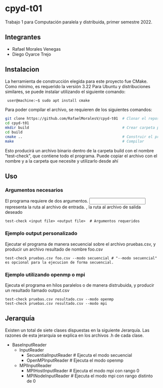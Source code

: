 # cpyd-t01
Trabajo 1 para Computación paralela y distribuida, primer semestre 2022.

## Integrantes
- Rafael Morales Venegas
- Diego Oyarce Trejo

## Instalacion
La herramienta de construcción elegida para este proyecto fue CMake.
Como mínimo, es requerido la versión 3.22
Para Ubuntu y distribuciones similares, se puede instalar utilizando el siguiente comando:
```bash
 user@machine:~$ sudo apt install cmake
```

Para poder compilar el archivo, se requieren de los siguientes comandos:
```bash
git clone https://github.com/RafaelMoralesV/cpyd-t01  # Clonar el repositorio
cd cpyd-t01
mkdir build                                           # Crear carpeta para la compilacion
cd build
cmake ..                                              # Construir el proyecto con CMake
make                                                  # Compilar
```

Esto producirá un archivo binario dentro de la carpeta build con el nombre "test-check", que contiene todo el programa.
Puede copiar el archivo con el nombre y a la carpeta que necesite y utilizarlo desde ahí

## Uso
### Argumentos necesarios
El programa requiere de dos argumentos. <input file> representa la ruta al archivo de entrada. <output file>, la ruta al archivo de salida deseado
```console
test-check <input file> <output file>  # Argumentos requeridos
```

### Ejemplo output personalizado
Ejecutar el programa de manera secuencial sobre el archivo pruebas.csv, y producir un archivo resultado de nombre foo.csv
```console
test-check pruebas.csv foo.csv --modo secuencial # "--modo secuencial" es opcional para la ejecucion de forma secuencial.
```

### Ejemplo utilizando openmp o mpi
Ejecuta el programa en hilos paralelos o de manera distrubuida, y producir un resultado llamado output.csv
```console
test-check pruebas.csv resultado.csv --modo openmp
test-check pruebas.csv resultado.csv --modo mpi
```

## Jerarquía
Existen un total de siete clases dispuestas en la siguiente Jerarquía. Las razones de esta jerarquia se explica en los archivos .h de cada clase.
 - BaseInputReader
   - InputReader
     - SecuentialInputReader  # Ejecuta el modo secuencial
     - OpenMPInputReader      # Ejecuta el modo openmp
   - MPIInputReader
     - MPIHostInputReader     # Ejecuta el modo mpi con rango 0
     - MPINodeInputReader     # Ejecuta el modo mpi con rango distinto de 0
 

